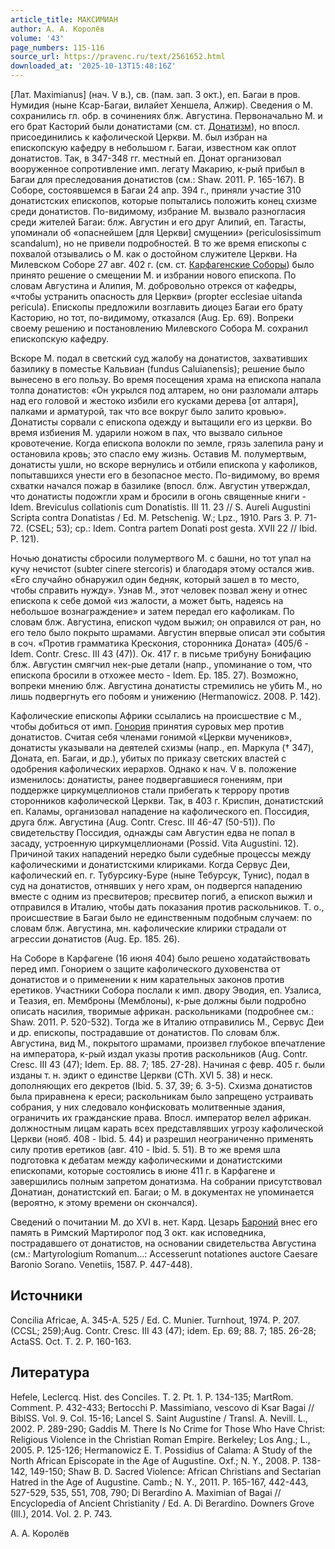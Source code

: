 ```yaml
---
article_title: МАКСИМИАН
author: А. А. Королёв
volume: '43'
page_numbers: 115-116
source_url: https://pravenc.ru/text/2561652.html
downloaded_at: '2025-10-13T15:48:16Z'
---
```


[Лат. Maximianus] (нач. V в.), св. (пам. зап. 3 окт.), еп. Багаи в пров. Нумидия (ныне Ксар-Багаи, вилайет Хеншела, Алжир). Сведения о М. сохранились гл. обр. в сочинениях блж. Августина. Первоначально М. и его брат Касторий были донатистами (см. ст. [Донатизм](https://pravenc.ru/text/Донатизм.html)), но впосл. присоединились к кафолической Церкви. М. был избран на епископскую кафедру в небольшом г. Багаи, известном как оплот донатистов. Так, в 347-348 гг. местный еп. Донат организовал вооруженное сопротивление имп. легату Макарию, к-рый прибыл в Багаи для преследования донатистов (см.: Shaw. 2011. P. 165-167). В Соборе, состоявшемся в Багаи 24 апр. 394 г., приняли участие 310 донатистских епископов, которые попытались положить конец схизме среди донатистов. По-видимому, избрание М. вызвало разногласия среди жителей Багаи: блж. Августин и его друг Алипий, еп. Тагасты, упоминали об «опаснейшем [для Церкви] смущении» (periculosissimum scandalum), но не привели подробностей. В то же время епископы с похвалой отзывались о М. как о достойном служителе Церкви. На Милевском Соборе 27 авг. 402 г. (см. ст. [Карфагенские Соборы](<https://pravenc.ru/text/Карфагенские Соборы.html>)) было принято решение о смещении М. и избрании нового епископа. По словам Августина и Алипия, М. добровольно отрекся от кафедры, «чтобы устранить опасность для Церкви» (propter ecclesiae uitanda pericula). Епископы предложили возглавить диоцез Багаи его брату Касторию, но тот, по-видимому, отказался (Aug. Ep. 69). Вопреки своему решению и постановлению Милевского Собора М. сохранил епископскую кафедру.

Вскоре М. подал в светский суд жалобу на донатистов, захвативших базилику в поместье Кальвиан (fundus Caluianensis); решение было вынесено в его пользу. Во время посещения храма на епископа напала толпа донатистов: «Он укрылся под алтарем, но они разломали алтарь над его головой и жестоко избили его кусками дерева [от алтаря], палками и арматурой, так что все вокруг было залито кровью». Донатисты сорвали с епископа одежду и вытащили его из церкви. Во время избиения М. ударили ножом в пах, что вызвало сильное кровотечение. Когда епископа волокли по земле, грязь залепила рану и остановила кровь; это спасло ему жизнь. Оставив М. полумертвым, донатисты ушли, но вскоре вернулись и отбили епископа у кафоликов, попытавшихся унести его в безопасное место. По-видимому, во время схватки начался пожар в базилике (впосл. блж. Августин утверждал, что донатисты подожгли храм и бросили в огонь священные книги - Idem. Breviculus collationis cum Donatistis. III 11. 23 // S. Aureli Augustini Scripta contra Donatistas / Ed. M. Petschenig. W.; Lpz., 1910. Pars 3. P. 71-72. (CSEL; 53); ср.: Idem. Contra partem Donati post gesta. XVII 22 // Ibid. P. 121).

Ночью донатисты сбросили полумертвого М. с башни, но тот упал на кучу нечистот (subter cinere stercoris) и благодаря этому остался жив. «Его случайно обнаружил один бедняк, который зашел в то место, чтобы справить нужду». Узнав М., этот человек позвал жену и отнес епископа к себе домой «из жалости, а может быть, надеясь на небольшое вознаграждение» и затем передал его кафоликам. По словам блж. Августина, епископ чудом выжил; он оправился от ран, но его тело было покрыто шрамами. Августин впервые описал эти события в соч. «Против грамматика Крескония, сторонника Доната» (405/6 - Idem. Contr. Cresc. III 43 (47)). Ок. 417 г. в письме трибуну Бонифацию блж. Августин смягчил нек-рые детали (напр., упоминание о том, что епископа бросили в отхожее место - Idem. Ep. 185. 27). Возможно, вопреки мнению блж. Августина донатисты стремились не убить М., но лишь подвергнуть его побоям и унижению (Hermanowicz. 2008. P. 142).

Кафолические епископы Африки ссылались на происшествие с М., чтобы добиться от имп. [Гонория](https://pravenc.ru/text/Гонорий.html) принятия суровых мер против донатистов. Считая себя членами гонимой «Церкви мучеников», донатисты указывали на деятелей схизмы (напр., еп. Маркула († 347), Доната, еп. Багаи, и др.), убитых по приказу светских властей с одобрения кафолических иерархов. Однако к нач. V в. положение изменилось: донатисты, ранее подвергавшиеся гонениям, при поддержке циркумцеллионов стали прибегать к террору против сторонников кафолической Церкви. Так, в 403 г. Криспин, донатистский еп. Каламы, организовал нападение на кафолического еп. Поссидия, друга блж. Августина (Aug. Contr. Cresc. III 46-47 (50-51)). По свидетельству Поссидия, однажды сам Августин едва не попал в засаду, устроенную циркумцеллионами (Possid. Vita Augustini. 12). Причиной таких нападений нередко были судебные процессы между кафолическими и донатистскими клириками. Когда Сервус Деи, кафолический еп. г. Тубурсику-Буре (ныне Тебурсук, Тунис), подал в суд на донатистов, отнявших у него храм, он подвергся нападению вместе с одним из пресвитеров; пресвитер погиб, а епископ выжил и отправился в Италию, чтобы дать показания против раскольников. Т. о., происшествие в Багаи было не единственным подобным случаем: по словам блж. Августина, мн. кафолические клирики страдали от агрессии донатистов (Aug. Ep. 185. 26).

На Соборе в Карфагене (16 июня 404) было решено ходатайствовать перед имп. Гонорием о защите кафолического духовенства от донатистов и о применении к ним карательных законов против еретиков. Участники Собора послали к имп. двору Эводия, еп. Узалиса, и Теазия, еп. Мемброны (Мемблоны), к-рые должны были подробно описать насилия, творимые африкан. раскольниками (подробнее см.: Shaw. 2011. P. 520-532). Тогда же в Италию отправились М., Сервус Деи и др. епископы, пострадавшие от донатистов. По словам блж. Августина, вид М., покрытого шрамами, произвел глубокое впечатление на императора, к-рый издал указы против раскольников (Aug. Contr. Cresc. III 43 (47); Idem. Ep. 88. 7; 185. 27-28). Начиная с февр. 405 г. были изданы т. н. эдикт о единстве Церкви (CTh. XVI 5. 38) и неск. дополняющих его декретов (Ibid. 5. 37, 39; 6. 3-5). Схизма донатистов была приравнена к ереси; раскольникам было запрещено устраивать собрания, у них следовало конфисковать молитвенные здания, ограничить их гражданские права. Впосл. император велел африкан. должностным лицам карать всех представлявших угрозу кафолической Церкви (нояб. 408 - Ibid. 5. 44) и разрешил неограниченно применять силу против еретиков (авг. 410 - Ibid. 5. 51). В то же время шла подготовка к дебатам между кафолическими и донатистскими епископами, которые состоялись в июне 411 г. в Карфагене и завершились полным запретом донатизма. На собрании присутствовал Донатиан, донатистский еп. Багаи; о М. в документах не упоминается (вероятно, к этому времени он скончался).

Сведений о почитании М. до XVI в. нет. Кард. Цезарь [Бароний](https://pravenc.ru/text/БАРОНИЙ.html) внес его память в Римский Мартиролог под 3 окт. как исповедника, пострадавшего от донатистов, на основании свидетельства Августина (см.: Martyrologium Romanum...: Accesserunt notationes auctore Caesare Baronio Sorano. Venetiis, 1587. P. 447-448).

## Источники

Concilia Africae, A. 345-A. 525 / Ed. C. Munier. Turnhout, 1974. P. 207. (CCSL; 259);Aug. Contr. Cresc. III 43 (47); idem. Ep. 69; 88. 7; 185. 26-28; ActaSS. Oct. T. 2. P. 160-163.

## Литература

Hefele, Leclercq. Hist. des Conciles. T. 2. Pt. 1. P. 134-135; MartRom. Comment. P. 432-433; Bertocchi P. Massimiano, vescovo di Ksar Bagai // BiblSS. Vol. 9. Col. 15-16; Lancel S. Saint Augustine / Transl. A. Nevill. L., 2002. P. 289-290; Gaddis M. There Is No Crime for Those Who Have Christ: Religious Violence in the Christian Roman Empire. Berkeley; Los Ang.; L., 2005. P. 125-126; Hermanowicz E. T. Possidius of Calama: A Study of the North African Episcopate in the Age of Augustine. Oxf.; N. Y., 2008. P. 138-142, 149-150; Shaw B. D. Sacred Violence: African Christians and Sectarian Hatred in the Age of Augustine. Camb.; N. Y., 2011. P. 165-167, 442-443, 527-529, 535, 551, 708, 790; Di Berardino A. Maximian of Bagai // Encyclopedia of Ancient Christianity / Ed. A. Di Berardino. Downers Grove (Ill.), 2014. Vol. 2. P. 743.

А. А. Королёв
